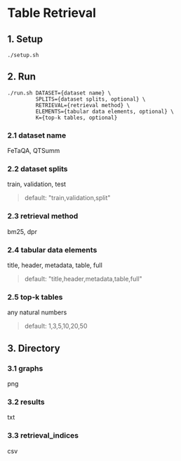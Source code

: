 # Table Retrieval

## 1. Setup

    ./setup.sh

## 2. Run

    ./run.sh DATASET={dataset name} \
             SPLITS={dataset splits, optional} \
             RETRIEVAL={retrieval method} \
             ELEMENTS={tabular data elements, optional} \
             K={top-k tables, optional}

### 2.1 dataset name
FeTaQA, QTSumm
### 2.2 dataset splits
train, validation, test
> default: "train,validation,split"
### 2.3 retrieval method
bm25, dpr
### 2.4 tabular data elements
title, header, metadata, table, full
> default: "title,header,metadata,table,full"
### 2.5 top-k tables
any natural numbers
> default: 1,3,5,10,20,50

## 3. Directory
### 3.1 graphs
png
### 3.2 results
txt
### 3.3 retrieval_indices
csv
